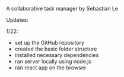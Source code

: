 A collaborative task manager by Sebastian Le

Updates:

1/22:

- set up the GitHub repository
- created the basic folder structure
- installed necessary dependencies
- ran server locally using node.js
- ran react app on the browser

